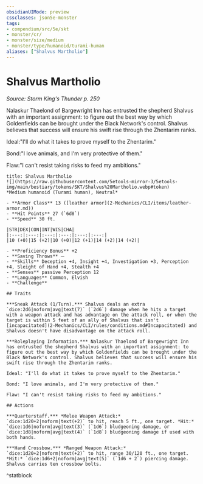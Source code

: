 ```yaml
---
obsidianUIMode: preview
cssclasses: json5e-monster
tags:
- compendium/src/5e/skt
- monster/cr/
- monster/size/medium
- monster/type/humanoid/turami-human
aliases: ["Shalvus Martholio"]
---
```

# Shalvus Martholio
*Source: Storm King's Thunder p. 250*  

Nalaskur Thaelond of Bargewright Inn has entrusted the shepherd Shalvus with an important assignment: to figure out the best way by which Goldenfields can be brought under the Black Network's control. Shalvus believes that success will ensure his swift rise through the Zhentarim ranks.

Ideal:"I'll do what it takes to prove myself to the Zhentarim."

Bond:"I love animals, and I'm very protective of them."

Flaw:"I can't resist taking risks to feed my ambitions."

```ad-statblock
title: Shalvus Martholio
![](https://raw.githubusercontent.com/5etools-mirror-3/5etools-img/main/bestiary/tokens/SKT/Shalvus%20Martholio.webp#token)
*Medium humanoid (Turami human), Neutral*

- **Armor Class** 13 ([leather armor](2-Mechanics/CLI/items/leather-armor.md))
- **Hit Points** 27 (`6d8`)
- **Speed** 30 ft.

|STR|DEX|CON|INT|WIS|CHA|
|:---:|:---:|:---:|:---:|:---:|:---:|
|10 (+0)|15 (+2)|10 (+0)|12 (+1)|14 (+2)|14 (+2)|

- **Proficiency Bonus** +2
- **Saving Throws** ⏤
- **Skills** Deception +4, Insight +4, Investigation +3, Perception +4, Sleight of Hand +4, Stealth +4
- **Senses** passive Perception 12
- **Languages** Common, Elvish
- **Challenge** 

## Traits

***Sneak Attack (1/Turn).*** Shalvus deals an extra `dice:2d6|noform|avg|text(7)` (`2d6`) damage when he hits a target with a weapon attack and has advantage on the attack roll, or when the target is within 5 feet of an ally of Shalvus that isn't [incapacitated](2-Mechanics/CLI/rules/conditions.md#Incapacitated) and Shalvus doesn't have disadvantage on the attack roll.

***Roleplaying Information.*** Nalaskur Thaelond of Bargewright Inn has entrusted the shepherd Shalvus with an important assignment: to figure out the best way by which Goldenfields can be brought under the Black Network's control. Shalvus believes that success will ensure his swift rise through the Zhentarim ranks.

Ideal: "I'll do what it takes to prove myself to the Zhentarim."

Bond: "I love animals, and I'm very protective of them."

Flaw: "I can't resist taking risks to feed my ambitions."

## Actions

***Quarterstaff.*** *Melee Weapon Attack:* `dice:1d20+2|noform|text(+2)` to hit, reach 5 ft., one target. *Hit:* `dice:1d6|noform|avg|text(3)` (`1d6`) bludgeoning damage, or `dice:1d8|noform|avg|text(4)` (`1d8`) bludgeoning damage if used with both hands.

***Hand Crossbow.*** *Ranged Weapon Attack:* `dice:1d20+2|noform|text(+2)` to hit, range 30/120 ft., one target. *Hit:* `dice:1d6+2|noform|avg|text(5)` (`1d6 + 2`) piercing damage. Shalvus carries ten crossbow bolts.
```
^statblock